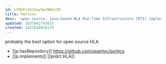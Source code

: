 ```yaml
---
id: LCNGFv1UJ1wyZwz9mViI0
title: Portico
desc: 'open source, java-based HLA Run-Time Infrastructure (RTI) implementation'
updated: 1637842785031
created: 1637839426175
---
```




probably the best option for open source HLA

- [[p.hasRepository]] https://github.com/openlvc/portico
- [[p.implements]] [[prdct.HLA]]
